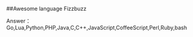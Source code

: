 ##Awesome language Fizzbuzz

Answer：Go,Lua,Python,PHP,Java,C,C++,JavaScript,CoffeeScript,Perl,Ruby,bash
